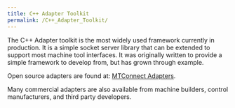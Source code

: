 ```yaml
---
title: C++ Adapter Toolkit
permalink: /C++_Adapter_Toolkit/
---
```


The C++ Adapter toolkit is the most widely used framework currently in
production. It is a simple socket server library that can be extended to
support most machine tool interfaces. It was originally written to
provide a simple framework to develop from, but has grown through
example.

Open source adapters are found at: [MTConnect
Adapters](http://github.com/mtconnect/adapter).

Many commercial adapters are also available from machine builders,
control manufacturers, and third party developers.